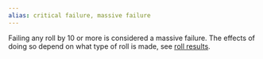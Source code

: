 ```yaml
---
alias: critical failure, massive failure
---
```

   
Failing any roll by 10 or more is considered a massive failure. The effects of doing so depend on what type of roll is made, see [roll results](../Rolling%20Dice/Roll%20Results.md).